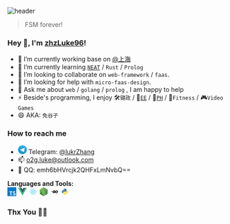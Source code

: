 ![header](./header.gif)

> FSM forever!

### Hey 👋, I'm [zhzLuke96](https://github.com/zhzLuke96)!

- 🔭 I’m currently working base on [@上海](https://www.google.com/maps/place/中國上海市)
- 🌱 I’m currently learning [`NEAT`][NEAT] / `Rust` / `Prolog`
- 👯 I’m looking to collaborate on `web-framework` / `faas`.
- 🤔 I’m looking for help with `micro-faas-design`.
- 💬 Ask me about `web` / `golang` / `prolog` , I am happy to help
- ⚡ Beside's programming, I enjoy 🛠`键政` / 🧰[`EE`][EE] / 🗿[`PH`][PH] / 💪`Fitness` / 🎮`Video Games`
- 😄 AKA: `免谷子`

### How to reach me
- <code><img height="20" src="https://raw.githubusercontent.com/github/explore/80688e429a7d4ef2fca1e82350fe8e3517d3494d/topics/telegram/telegram.png"></code> Telegram: [@lukrZhang](https://t.me/lukrZhang)
- 📫 [o2g.luke@outlook.com](o2g.luke@outlook.com)
- 💊 QQ: emh6bHVrcjk2QHFxLmNvbQ==

**Languages and Tools:**  
<code><img height="20" src="https://raw.githubusercontent.com/github/explore/80688e429a7d4ef2fca1e82350fe8e3517d3494d/topics/typescript/typescript.png"></code>
<code><img height="20" src="https://raw.githubusercontent.com/github/explore/80688e429a7d4ef2fca1e82350fe8e3517d3494d/topics/vue/vue.png"></code>
<code><img height="20" src="https://raw.githubusercontent.com/github/explore/80688e429a7d4ef2fca1e82350fe8e3517d3494d/topics/react/react.png"></code>
<code><img height="20" src="https://raw.githubusercontent.com/github/explore/80688e429a7d4ef2fca1e82350fe8e3517d3494d/topics/nodejs/nodejs.png"></code>
<code><img height="20" src="https://raw.githubusercontent.com/github/explore/80688e429a7d4ef2fca1e82350fe8e3517d3494d/topics/go/go.png"></code>
<code><img height="20" src="https://raw.githubusercontent.com/github/explore/80688e429a7d4ef2fca1e82350fe8e3517d3494d/topics/python/python.png"></code>

### Thx You 🙏🏼

[EE]: https://www.google.com.hk/search?q=Electronic%20Engineering
[PH]: https://www.google.com.hk/search?q=philosophy
[NEAT]: https://en.wikipedia.org/wiki/Neuroevolution_of_augmenting_topologies